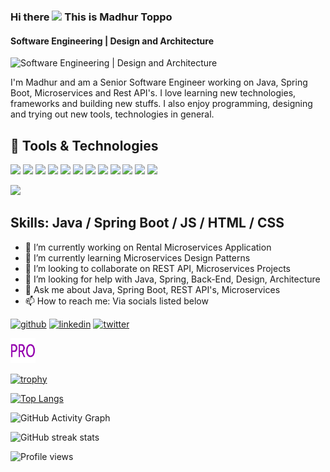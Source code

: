 ### Hi there <img src="https://raw.githubusercontent.com/MartinHeinz/MartinHeinz/master/wave.gif" width="30px"> This is Madhur Toppo
#### Software Engineering | Design and Architecture
![Software Engineering | Design and Architecture](https://media-exp1.licdn.com/dms/image/C4E16AQEQkaEoKvdXaQ/profile-displaybackgroundimage-shrink_350_1400/0/1601040551493?e=1622678400&v=beta&t=H7PzCagAvWs_iP7IH0DTN7hL7TPR7ebYU7ZgdPEdXeg)

I'm Madhur and am a Senior Software Engineer working on Java, Spring Boot, Microservices and Rest API's. I love learning new technologies, frameworks and building new stuffs. I also enjoy programming, designing and trying out new tools, technologies in general.

## 🔧 Tools & Technologies
![](https://img.shields.io/badge/Code-Java-informational?style=for-the-badge&logo=java&logoColor=white&color=2bbc8a)
![](https://img.shields.io/badge/Code-Spring-informational?style=for-the-badge&logo=spring&logoColor=white&color=2bbc8a)
![](https://img.shields.io/badge/Code-JavaScript-informational?style=for-the-badge&logo=javascript&logoColor=white&color=2bbc8a)
![](https://img.shields.io/badge/Code-React-informational?style=for-the-badge&logo=react&logoColor=white&color=2bbc8a)
![](https://img.shields.io/badge/Tools-MySQL-informational?style=for-the-badge&logo=mysql&logoColor=white&color=2bbc8a)
![](https://img.shields.io/badge/Tools-SQL-informational?style=for-the-badge&logo=sql&logoColor=white&color=2bbc8a)
![](https://img.shields.io/badge/Tools-MongoDB-informational?style=for-the-badge&logo=mongodb&logoColor=white&color=2bbc8a)
![](https://img.shields.io/badge/Tools-Redis-informational?style=for-the-badge&logo=redis&logoColor=white&color=2bbc8a)
![](https://img.shields.io/badge/Tools-Docker-informational?style=for-the-badge&logo=docker&logoColor=white&color=2bbc8a)
![](https://img.shields.io/badge/Tools-Kubernetes-informational?style=for-the-badge&logo=kubernetes&logoColor=white&color=2bbc8a)
![](https://img.shields.io/badge/OS-Linux-informational?style=for-the-badge&logo=linux&logoColor=white&color=2bbc8a)
![](https://img.shields.io/badge/OS-Mac-informational?style=for-the-badge&logo=macos&logoColor=white&color=2bbc8a)

![](https://visitor-badge.glitch.me/badge?page_id=madhurtoppo?color=2bbc8a)

## Skills: Java / Spring Boot / JS / HTML / CSS

- 🔭 I’m currently working on Rental Microservices Application 
- 🌱 I’m currently learning Microservices Design Patterns 
- 👯 I’m looking to collaborate on REST API, Microservices Projects 
- 🤔 I’m looking for help with Java, Spring, Back-End, Design, Architecture 
- 💬 Ask me about Java, Spring Boot, REST API's, Microservices 
- 📫 How to reach me: Via socials listed below 


[<img src='https://cdn.jsdelivr.net/npm/simple-icons@3.0.1/icons/github.svg' alt='github' height='40'>](https://github.com/madhurtoppo)  [<img src='https://cdn.jsdelivr.net/npm/simple-icons@3.0.1/icons/linkedin.svg' alt='linkedin' height='40'>](https://www.linkedin.com/in/madhurtoppo/)  [<img src='https://cdn.jsdelivr.net/npm/simple-icons@3.0.1/icons/twitter.svg' alt='twitter' height='40'>](https://twitter.com/madhurtoppo)  

<a href='https://github.com/pricing'><img src='https://raw.githubusercontent.com/acervenky/animated-github-badges/master/assets/pro.gif' width='40' height='40'></a> 

[![trophy](https://github-profile-trophy.vercel.app/?username=madhurtoppo)](https://github.com/ryo-ma/github-profile-trophy)

[![Top Langs](https://github-readme-stats.vercel.app/api/top-langs/?username=madhurtoppo&layout=compact)](https://github.com/anuraghazra/github-readme-stats)

![GitHub Activity Graph](https://activity-graph.herokuapp.com/graph?username=madhurtoppo)  

![GitHub streak stats](https://github-readme-streak-stats.herokuapp.com/?user=madhurtoppo)  

![Profile views](https://gpvc.arturio.dev/madhurtoppo)  
